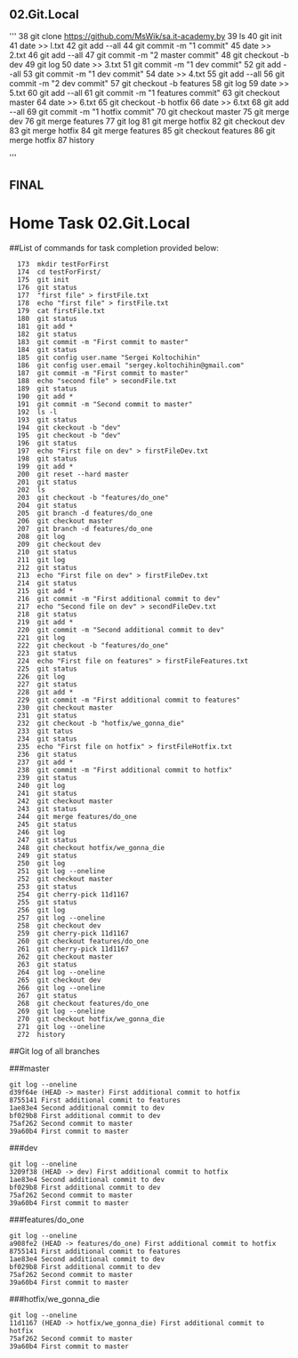 ## 02.Git.Local
'''
   38  git clone https://github.com/MsWik/sa.it-academy.by
   39  ls
   40  git init
   41  date >> l.txt
   42  git add --all
   44  git commit -m "1 commit"
   45  date >> 2.txt
   46  git add --all
   47  git commit -m "2 master commit"
   48  git checkout -b dev
   49  git log
   50  date >> 3.txt
   51  git commit -m "1 dev commit"
   52  git add --all
   53  git commit -m "1 dev commit"
   54  date >> 4.txt
   55  git add --all
   56  git commit -m "2 dev commit"
   57  git checkout -b features
   58  git log
   59  date >> 5.txt
   60  git add --all
   61  git commit -m "1 features commit"
   63  git checkout master
   64  date >> 6.txt
   65  git checkout -b hotfix
   66  date >> 6.txt
   68  git add --all
   69  git commit -m "1 hotfix commit"
   70  git checkout master
   75  git merge dev
   76  git merge features
   77  git log
   81  git merge hotfix
   82  git checkout dev
   83  git merge hotfix
   84  git merge features
   85  git checkout features
   86  git merge hotfix
   87  history


'''
## FINAL


































# Home Task 02.Git.Local

##List of commands for task completion provided below:

```
  173  mkdir testForFirst
  174  cd testForFirst/
  175  git init
  176  git status
  177  "first file" > firstFile.txt
  178  echo "first file" > firstFile.txt
  179  cat firstFile.txt 
  180  git status
  181  git add *
  182  git status
  183  git commit -m "First commit to master"
  184  git status
  185  git config user.name "Sergei Koltochihin"
  186  git config user.email "sergey.koltochihin@gmail.com"
  187  git commit -m "First commit to master"
  188  echo "second file" > secondFile.txt
  189  git status
  190  git add *
  191  git commit -m "Second commit to master"
  192  ls -l
  193  git status
  194  git ckeckout -b "dev"
  195  git checkout -b "dev"
  196  git status
  197  echo "First file on dev" > firstFileDev.txt
  198  git status
  199  git add *
  200  git reset --hard master
  201  git status
  202  ls
  203  git checkout -b "features/do_one"
  204  git status
  205  git branch -d features/do_one
  206  git checkout master
  207  git branch -d features/do_one
  208  git log
  209  git checkout dev
  210  git status
  211  git log
  212  git status
  213  echo "First file on dev" > firstFileDev.txt
  214  git status
  215  git add *
  216  git commit -m "First additional commit to dev"
  217  echo "Second file on dev" > secondFileDev.txt
  218  git status
  219  git add *
  220  git commit -m "Second additional commit to dev"
  221  git log
  222  git checkout -b "features/do_one"
  223  git status
  224  echo "First file on features" > firstFileFeatures.txt
  225  git status
  226  git log
  227  git status
  228  git add *
  229  git commit -m "First additional commit to features"
  230  git checkout master
  231  git status
  232  git checkout -b "hotfix/we_gonna_die"
  233  git tatus
  234  git status
  235  echo "First file on hotfix" > firstFileHotfix.txt
  236  git status
  237  git add *
  238  git commit -m "First additional commit to hotfix"
  239  git status
  240  git log
  241  git status
  242  git checkout master 
  243  git status
  244  git merge features/do_one
  245  git status
  246  git log
  247  git status
  248  git checkout hotfix/we_gonna_die 
  249  git status
  250  git log
  251  git log --oneline 
  252  git checkout master 
  253  git status
  254  git cherry-pick 11d1167
  255  git status
  256  git log
  257  git log --oneline 
  258  git checkout dev 
  259  git cherry-pick 11d1167
  260  git checkout features/do_one 
  261  git cherry-pick 11d1167
  262  git checkout master 
  263  git status
  264  git log --oneline 
  265  git checkout dev
  266  git log --oneline 
  267  git status
  268  git checkout features/do_one 
  269  git log --oneline 
  270  git checkout hotfix/we_gonna_die 
  271  git log --oneline 
  272  history
```

##Git log of all branches

###master

```
git log --oneline 
d39f64e (HEAD -> master) First additional commit to hotfix
8755141 First additional commit to features
1ae83e4 Second additional commit to dev
bf029b8 First additional commit to dev
75af262 Second commit to master
39a60b4 First commit to master
```

###dev

```
git log --oneline 
3209f38 (HEAD -> dev) First additional commit to hotfix
1ae83e4 Second additional commit to dev
bf029b8 First additional commit to dev
75af262 Second commit to master
39a60b4 First commit to master
```

###features/do_one

```
git log --oneline 
a908fe2 (HEAD -> features/do_one) First additional commit to hotfix
8755141 First additional commit to features
1ae83e4 Second additional commit to dev
bf029b8 First additional commit to dev
75af262 Second commit to master
39a60b4 First commit to master
```

###hotfix/we_gonna_die

```
git log --oneline 
11d1167 (HEAD -> hotfix/we_gonna_die) First additional commit to hotfix
75af262 Second commit to master
39a60b4 First commit to master
```
